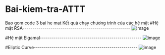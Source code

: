 # Bai-kiem-tra-ATTT
Bao gom code 3 bai he mat
Kết quả chạy chương trình của các hệ mật
#Hệ mật RSA------------------------------------------------------
![image](https://user-images.githubusercontent.com/79137357/197389724-0ddf23e5-9e5b-43bd-88fb-f634ec1725be.png)

#Hệ mật Elgamal---------------------------------------------------
![image](https://user-images.githubusercontent.com/79137357/197389735-84e9a336-df4a-43e0-804d-3552328a8eb1.png)

#Eliptic Curve----------------------------------------------------
![image](https://user-images.githubusercontent.com/79137357/197389751-3de5265c-51b0-4d10-845a-77a3caadc1f4.png)
